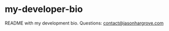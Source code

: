 my-developer-bio
================

README with my development bio. Questions: contact@jasonhargrove.com
